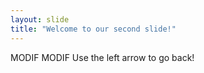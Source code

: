 ```yaml
---
layout: slide
title: "Welcome to our second slide!"
---
```

MODIF MODIF
Use the left arrow to go back!